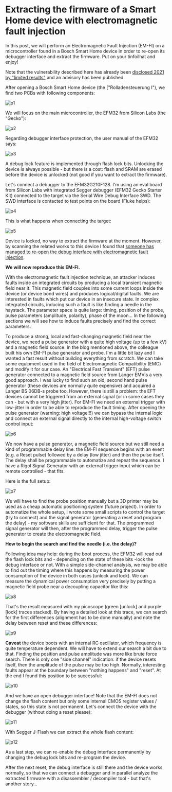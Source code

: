 # Extracting the firmware of a Smart Home device with electromagnetic fault injection

In this post, we will perform an Electromagnetic Fault Injection (EM-FI) on a microcontroller found in a Bosch Smart Home device in order to re-open its debugger interface and extract the firmware. Put on your tinfoilhat and enjoy!

Note that the vulnerability described here has already been [disclosed 2021 by "limited results"](https://limitedresults.com/2021/06/enter-the-efm32-gecko/) and an advisory has been published.

After opening a Bosch Smart Home device (the ["Rolladensteuerung I"), we find two PCBs with following components:

![p1](./pictures/p1.png)

We will focus on the main microcontroller, the EFM32 from Silicon Labs (the "Gecko"):

![p2](./pictures/p2.png)

Regarding debugger interface protection, the user manual of the EFM32 says:

![p3](./pictures/p3.png)

A debug lock feature is implemented through flash lock bits. Unlocking the device is always possible - but there is a cost: flash and SRAM are erased before the device is unlocked (not good if you want to extract the firmware).

Let's connect a debugger to the EFM32G210F128. I'm using an eval board from Silicon Labs with integrated Segger debugger (EFM32 Gecko Starter Kit) connected to the target via the Serial Wire Debug Interface SWD. The SWD interface is contacted to test points on the board (Fluke helps):

![p4](./pictures/p4.png)

This is what happens when connecting the target:

![p5](./pictures/p5.png)

Device is locked, no way to extract the firmware at the moment. However, by scanning the related works to this device I found that [someone has managed to re-open the debug interface with electromagnetic fault injection](https://limitedresults.com/2021/06/enter-the-efm32-gecko/). 

**We will now reproduce this EM-FI.**

With the electromagnetic fault injection technique, an attacker induces faults inside an integrated circuits by producing a local transient magnetic field near it. This magnetic field couples into some current loops inside the device (or device bond wires) and produces logical/digital faults. We are interested in faults which put our device in an insecure state. In complex integrated circuits, inducing such a fault is like finding a needle in the haystack. The parameter space is quite large: timing, position of the probe, pulse parameters (amplitude, polarity), phase of the moon… In the following sections we will see how to induce faults precisely and find the correct parameters.

To produce a strong, local and fast-changing magnetic field near the device, we need a pulse generator with a quite high voltage (up to a few kV) and a magnetic field source. In the blog mentioned above, the colleague built his own EM-FI pulse generator and probe. I'm a little bit lazy and I wanted a fast result without building everything from scratch. We can take some equipment used in the field of Electromagnetic Compatibility (EMC) and modify it for our case. An "Electrical Fast Transient" (EFT) pulse generator connected to a magnetic field source from Langer EMVis a very good approach. I was lucky to find such an old, second hand pulse generator (these devices are normally quite expensive) and acquired a Langer BS 06DB-s probe too. However, there is still a problem: the EFT devices cannot be triggered from an external signal (or in some cases they can - but with a very high jitter). For EM-FI we need an external trigger with low-jitter in order to be able to reproduce the fault timing. After opening the pulse generator (warning: high voltage!!!) we can bypass the internal logic and connect an external signal directly to the internal high-voltage switch control input:

![p6](./pictures/p6.png)

We now have a pulse generator, a magnetic field source but we still need a kind of programmable delay line: the EM-FI sequence begins with an event (e.g. a Reset pulse) followed by a delay (low jitter) and then the pulse itself. The delay shall be programmable to automatize and repeat the sequence. I have a Rigol Signal Generator with an external trigger input which can be remote controlled - that fits.

Here is the full setup:

![p7](./pictures/p7.png)

We will have to find the probe position manually but a 3D printer may be used as a cheap automatic positioning system (future project). In order to automatize the whole setup, I wrote some small scripts to control the target (try to connect) and the signal generator (generating a reset and program the delay) - my software skills are sufficient for that. The programmed signal generator will then, after the programmed delay, trigger the pulse generator to create the electromagnetic field.

**How to begin the search and find the needle (i.e. the delay)?**

Following idea may help: during the boot process, the EFM32 will read out the flash lock bits and - depending on the state of these bits -lock the debug interface or not. With a simple side-channel analysis, we may be able to find out the timing where this happens by measuring the power consumption of the device in both cases (unlock and lock). We can measure the dynamical power consumption very precisely by putting a magnetic field probe near a decoupling capacitor like this:

![p8](./pictures/p8.png)

That's the result measured with my picoscope (green [unlock] and purple [lock] traces stacked). By having a detailed look at this trace, we can search for the first differences (alignment has to be done manually) and note the delay between reset and these differences:

![p9](./pictures/p9.png)

**Caveat** the device boots with an internal RC oscillator, which frequency is quite temperature dependent. We will have to extend our search a bit due to that.
Finding the position and pulse amplitude was more like brute force search. There is only one "side channel" indication: if the device resets itself, then the amplitude of the pulse may be too high. Normally, interesting faults appear at the boundary between "nothing happens" and "reset". At the end I found this position to be successful:

![p10](./pictures/p10.png)

And we have an open debugger interface! Note that the EM-FI does not change the flash content but only some internal CMOS register values / states, so this state is not permanent. Let's connect the device with the debugger (without doing a reset please):

![p11](./pictures/p11.png)

With Segger J-Flash we can extract the whole flash content:

![p12](./pictures/p12.png)

As a last step, we can re-enable the debug interface permanently by changing the debug lock bits and re-program the device.

After the next reset, the debug interface is still there and the device works normally, so that we can connect a debugger and in parallel analyze the extracted firmware with a disassembler / decompiler tool - but that's another story…
